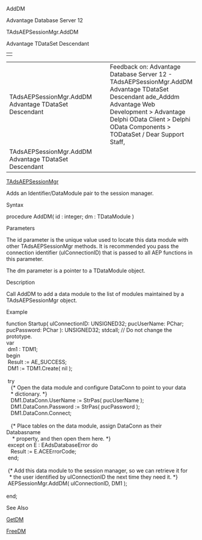 AddDM




Advantage Database Server 12  

TAdsAEPSessionMgr.AddDM

Advantage TDataSet Descendant

|  |
| --- |
|  |

|  |  |  |  |  |
| --- | --- | --- | --- | --- |
| TAdsAEPSessionMgr.AddDM  Advantage TDataSet Descendant |  |  | Feedback on: Advantage Database Server 12 - TAdsAEPSessionMgr.AddDM Advantage TDataSet Descendant ade\_Adddm Advantage Web Development > Advantage Delphi OData Client > Delphi OData Components > TODataSet / Dear Support Staff, |  |
| TAdsAEPSessionMgr.AddDM  Advantage TDataSet Descendant |  |  |  |  |

[TAdsAEPSessionMgr](ade_tadsaepsessionmgr.htm)

Adds an Identifier/DataModule pair to the session manager.

Syntax

procedure AddDM( id : integer; dm : TDataModule )

Parameters

The id parameter is the unique value used to locate this data module with other TAdsAEPSessionMgr methods. It is recommended you pass the connection identifier (ulConnectionID) that is passed to all AEP functions in this parameter.

The dm parameter is a pointer to a TDataModule object.

Description

Call AddDM to add a data module to the list of modules maintained by a TAdsAEPSessionMgr object.

Example

function Startup( ulConnectionID: UNSIGNED32; pucUserName: PChar; pucPassword: PChar ): UNSIGNED32; stdcall; // Do not change the prototype.   
var  
  dm1 : TDM1;   
begin  
  Result := AE\_SUCCESS;   
  DM1 := TDM1.Create( nil );   
   
  try   
    {\* Open the data module and configure DataConn to point to your data   
    \* dictionary. \*}   
    DM1.DataConn.UserName := StrPas( pucUserName );  
    DM1.DataConn.Password := StrPas( pucPassword );   
    DM1.DataConn.Connect;  
   
    {\* Place tables on the data module, assign DataConn as their Databasname   
     \* property, and then open them here. \*}   
  except on E : EAdsDatabaseError do   
    Result := E.ACEErrorCode;   
  end;   
   
  {\* Add this data module to the session manager, so we can retrieve it for   
   \* the user identified by ulConnectionID the next time they need it. \*}   
  AEPSessionMgr.AddDM( ulConnectionID, DM1 );   
   
end;

See Also

[GetDM](ade_getdm.htm)

[FreeDM](ade_freedm.htm)